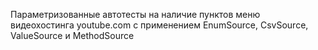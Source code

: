 Параметризованные автотесты на наличие пунктов меню видеохостинга youtube.com с применением EnumSource, CsvSource, ValueSource и MethodSource
